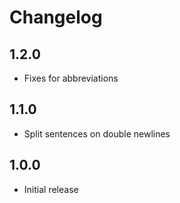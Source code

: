 # Changelog

## 1.2.0

- Fixes for abbreviations

## 1.1.0

- Split sentences on double newlines

## 1.0.0

- Initial release
